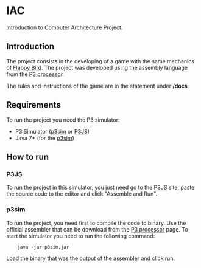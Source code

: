 # IAC
Introduction to Computer Architecture Project.

## Introduction
The project consists in the developing of a game with the same mechanics of 
[Flappy Bird](https://en.wikipedia.org/wiki/Flappy_Bird).
The project was developed using the assembly language from the [P3 processor](http://algos.inesc-id.pt/arq-comp/?Material_Did%C3%A1tico___Processador_P3).

The rules and instructions of the game are in the statement under **/docs**.
## Requirements
To run the project you need the P3 simulator:
- P3 Simulator ([p3sim](http://algos.inesc-id.pt/arq-comp/userfiles/downloads/p3sim.jar) or 
[P3JS](https://p3js.goncalomb.com/))
- Java 7+ (for the [p3sim](http://algos.inesc-id.pt/arq-comp/userfiles/downloads/p3sim.jar))

## How to run
### P3JS
To run the project in this simulator, you just need go to the [P3JS](https://p3js.goncalomb.com/) site,
paste the source code to the editor and click "Assemble and Run".

### p3sim
To run the project, you need first to compile the code to binary. Use the official assembler that
can be download from the [P3 processor](http://algos.inesc-id.pt/arq-comp/?Material_Did%C3%A1tico___Processador_P3)
page. To start the simulator you need to run the following command:

```
    java -jar p3sim.jar
```

Load the binary that was the output of the assembler and click run.
